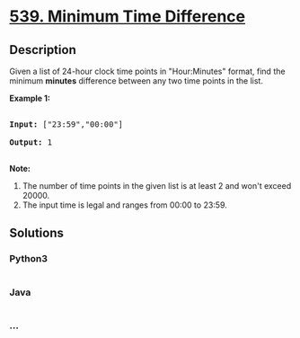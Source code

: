 # [539. Minimum Time Difference](https://leetcode.com/problems/minimum-time-difference)

## Description
Given a list of 24-hour clock time points in "Hour:Minutes" format, find the minimum <b>minutes</b> difference between any two time points in the list. 



<p><b>Example 1:</b><br />

<pre>

<b>Input:</b> ["23:59","00:00"]

<b>Output:</b> 1

</pre>

</p>



<p><b>Note:</b><br>

<ol>

<li>The number of time points in the given list is at least 2 and won't exceed 20000.</li>

<li>The input time is legal and ranges from 00:00 to 23:59.</li>

</ol>

</p>


## Solutions


<!-- tabs:start -->

### **Python3**

```python

```

### **Java**

```java

```

### **...**
```

```

<!-- tabs:end -->